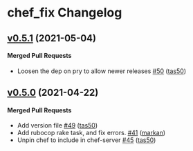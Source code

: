 # chef_fix Changelog

<!-- latest_release -->
<!-- latest_release -->

<!-- release_rollup -->
<!-- release_rollup -->

<!-- latest_stable_release -->
## [v0.5.1](https://github.com/chef/fixie/tree/v0.5.1) (2021-05-04)

#### Merged Pull Requests
- Loosen the dep on pry to allow newer releases [#50](https://github.com/chef/fixie/pull/50) ([tas50](https://github.com/tas50))
<!-- latest_stable_release -->

## [v0.5.0](https://github.com/chef/fixie/tree/v0.5.0) (2021-04-22)

#### Merged Pull Requests
- Add version file [#49](https://github.com/chef/fixie/pull/49) ([tas50](https://github.com/tas50))
- Add rubocop rake task, and fix errors. [#41](https://github.com/chef/fixie/pull/41) ([markan](https://github.com/markan))
- Unpin chef to include in chef-server [#45](https://github.com/chef/fixie/pull/45) ([tas50](https://github.com/tas50))